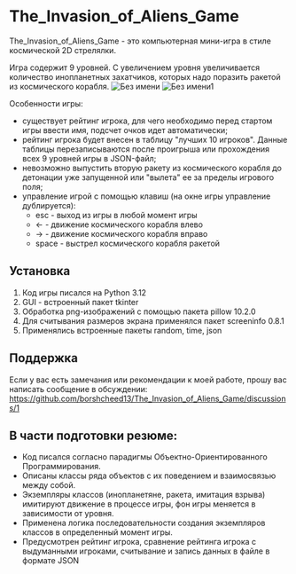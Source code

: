 # The_Invasion_of_Aliens_Game

The_Invasion_of_Aliens_Game - это компьютерная мини-игра в стиле космической 2D стрелялки.

Игра содержит 9 уровней. С увеличением уровня увеличивается количество инопланетных захатчиков, которых надо поразить ракетой из космического корабля.
![Без имени](https://github.com/borshcheed13/The_Invasion_of_Aliens_Game/assets/158568211/ee7efbd8-095c-4527-9cce-c986b7c87229)
![Без имени1](https://github.com/borshcheed13/The_Invasion_of_Aliens_Game/assets/158568211/62dc7063-8688-410d-89f2-98eff358cb09)



Особенности игры:

- существует рейтинг игрока, для чего необходимо перед стартом игры ввести имя, подсчет очков идет автоматически;
- рейтинг игрока будет внесен в таблицу "лучших 10 игроков". Данные таблицы перезаписываются после проигрыша или прохождения всех 9 уровней игры в JSON-файл;
- невозможно выпустить вторую ракету из космического корабля до детонации уже запущенной или "вылета" ее за пределы игрового поля;
- управление игрой с помощью клавиш (на окне игры управление дублируется):
  - esc - выход из игры в любой момент игры
  - ← - движение космического корабля влево
  - → - движение космического корабля вправо
  - space - выстрел космического корабля ракетой


## Установка

1. Код игры писался на Python 3.12
2. GUI - встроенный пакет tkinter
3. Обработка png-изображений с помощью пакета pillow 10.2.0
4. Для считывания размеров экрана применялся пакет screeninfo 0.8.1
5. Применялись встроенные пакеты random, time, json

## Поддержка

Если у вас есть замечания или рекомендации к моей работе, прошу вас написать сообщение в обсуждении:
https://github.com/borshcheed13/The_Invasion_of_Aliens_Game/discussions/1

## В части подготовки резюме:

- Код писался согласно парадигмы Объектно-Ориентированного Программирования.
- Описаны классы ряда объектов с их поведением и взаимосвязью между собой.
- Экземпляры классов (инопланетяне, ракета, имитация взрыва) имитируют движение в процессе игры, фон игры меняется в зависимости от уровня.
- Применена логика последовательности создания экземпляров классов в определенный момент игры.
- Предусмотрен рейтинг игрока, сравнение рейтинга игрока с выдуманными игроками, считывание и запись данных в файле в формате JSON


